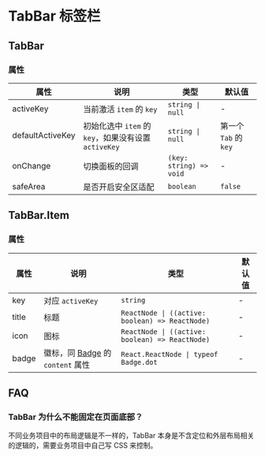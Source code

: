 # TabBar 标签栏

<code src="./demos/demo1.tsx"></code>

<code src="./demos/demo2.tsx"></code>

## TabBar

### 属性

| 属性             | 说明                                                 | 类型                    | 默认值                |
| ---------------- | ---------------------------------------------------- | ----------------------- | --------------------- |
| activeKey        | 当前激活 `item` 的 `key`                             | `string \| null`        | -                     |
| defaultActiveKey | 初始化选中 `item` 的 `key`，如果没有设置 `activeKey` | `string \| null`        | 第一个 `Tab` 的 `key` |
| onChange         | 切换面板的回调                                       | `(key: string) => void` | -                     |
| safeArea         | 是否开启安全区适配                                   | `boolean`               | `false`               |

## TabBar.Item

### 属性

| 属性  | 说明                                        | 类型                                            | 默认值 |
| ----- | ------------------------------------------- | ----------------------------------------------- | ------ |
| key   | 对应 `activeKey`                            | `string`                                        | -      |
| title | 标题                                        | `ReactNode \| ((active: boolean) => ReactNode)` | -      |
| icon  | 图标                                        | `ReactNode \| ((active: boolean) => ReactNode)` | -      |
| badge | 徽标，同 [Badge](./badge) 的 `content` 属性 | `React.ReactNode \| typeof Badge.dot`           | -      |

## FAQ

### TabBar 为什么不能固定在页面底部？

不同业务项目中的布局逻辑是不一样的，TabBar 本身是不含定位和外层布局相关的逻辑的，需要业务项目中自己写 CSS 来控制。
